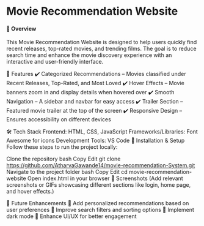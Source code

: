 # Movie Recommendation Website
#### 📌 Overview
This Movie Recommendation Website is designed to help users quickly find recent releases, top-rated movies, and trending films. The goal is to reduce search time and enhance the movie discovery experience with an interactive and user-friendly interface.

🌟 Features
✔️ Categorized Recommendations – Movies classified under Recent Releases, Top-Rated, and Most Loved
✔️ Hover Effects – Movie banners zoom in and display details when hovered over
✔️ Smooth Navigation – A sidebar and navbar for easy access
✔️ Trailer Section – Featured movie trailer at the top of the screen
✔️ Responsive Design – Ensures accessibility on different devices

🛠️ Tech Stack
Frontend: HTML, CSS, JavaScript
Frameworks/Libraries: Font Awesome for icons
Development Tools: VS Code
🚀 Installation & Setup
Follow these steps to run the project locally:

Clone the repository
bash
Copy
Edit
git clone https://github.com/AtharvaGawande14/movie-recommendation-System.git
Navigate to the project folder
bash
Copy
Edit
cd movie-recommendation-website
Open index.html in your browser
📸 Screenshots
(Add relevant screenshots or GIFs showcasing different sections like login, home page, and hover effects.)

🎯 Future Enhancements
🔹 Add personalized recommendations based on user preferences
🔹 Improve search filters and sorting options
🔹 Implement dark mode
🔹 Enhance UI/UX for better engagement
